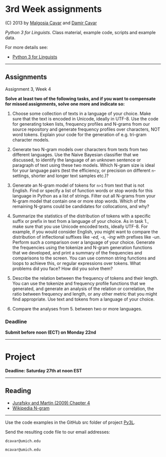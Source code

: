 # 3rd Week assignments

(C) 2013 by [Malgosia Cavar] and [Damir Cavar]

*Python 3 for Linguists*. Class material, example code, scripts and example data.

For more details see:

* [Python 3 for Linguists]


---

## Assignments

Assignment 3, Week 4

**Solve at least two of the following tasks, and if you want to compensate for missed assignments, solve one more and indicate so:**

1. Choose some collection of texts in a language of your choice. Make sure that the text is encoded in Unicode, ideally in UTF-8.
Use the code for generating token lists, frequency profiles and N-grams from our source repository and generate frequency profiles over characters, NOT word tokens. Explain your code for the generation of e.g. tri-gram character models.

2. Generate two N-gram models over characters from texts from two different languages. Use the Naive Bayesian classifier that we discussed, to identify the language of an unknown sentence or paragraph of text using these two models. Which N-gram size is ideal for your language pairs (test the efficiency, or precision on different ``n``-settings, shorter and longer text samples etc.)?

3. Generate an N-gram model of tokens for ``n>1`` from text that is not English. Find or specify a list of function words or stop words for this language in Python as a list of strings. Filter out all N-grams from your N-gram model that contain one or more stop words. Which of the remaining N-grams could be candidates for collocations, and why?

4. Summarize the statistics of the distribution of tokens with a specific suffix or prefix in text from a language of your choice. As in task 1., make sure that you use Unicode encoded texts, ideally UTF-8. For example, if you would consider English, you might want to compare the distribution of inflectional suffixes like *-ed, -s, -ing* with prefixes like *-un*. Perform such a comparison over a language of your choice. Generate the frequencies using the tokenize and N-gram generation functions that we developed, and print a summary of the frequencies and comparisons to the screen. You can use common string functions and loops to achieve this, or regular expressions over tokens. What problems did you face? How did you solve them?

5. Describe the relation between the frequency of tokens and their length. You can use the tokenize and frequency profile functions that we generated, and generate an analysis of the relation or correlation, the ratio between frequency and length, or any other metric that you might find appropriate. Use text and tokens from a language of your choice.

6. Compare the analyses from 5. between two or more languages.


### Deadline

**Submit before noon (ECT) on Monday 22nd**



---

# Project

**Deadline: Saturday 27th at noon EST**


---

## Reading

* [Jurafsky and Martin (2009) Chapter 4](http://www.cs.colorado.edu/~martin/slp.html)
* [Wikipedia N-gram](http://en.wikipedia.org/wiki/N-gram)


---

Use the code examples in the GitHub src folder of project [Py3L](https://github.com/dcavar/Py3L).

Send the resulting code file to our email addresses:

``dcavar@umich.edu``

``mcavar@umich.edu``




[Damir Cavar]: http://cavar.me/damir/ "Damir Cavar"
[LSA Summer Institute 2013]: http://lsa2013.lsa.umich.edu/ "LSA Summer Institute 2013"
[Malgosia Cavar]: http://cavar.me/malgosia/ "Malgosia Cavar"
[Python.org]: http://www.python.org/ "Python.org"
[Python]: http://www.python.org/ "Python"
[University of Michigan]: http://www.umich.edu/ "University of Michigan"
[Python 3 for Linguists]: http://dl.dropbox.com/u/11318112/Python34Ling/index.html "Python 3 for Linguists"
[-> Main course page]: http://dl.dropbox.com/u/11318112/Python34Ling/index.html "Main course page"
[LSA 2013 Registration Information]: http://lsa2013.lsa.umich.edu/about/registration-information/ "LSA 2013 Registration Information"

